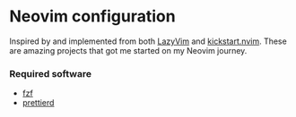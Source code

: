 # Neovim configuration

Inspired by and implemented from both [LazyVim](https://github.com/LazyVim/LazyVim/) and [kickstart.nvim](https://github.com/nvim-lua/kickstart.nvim). These are amazing projects that got me started on my Neovim journey.

### Required software

- [fzf](https://github.com/junegunn/fzf)
- [prettierd](https://github.com/fsouza/prettierd)
